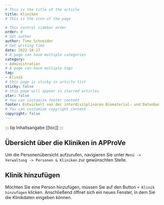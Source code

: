 ```yaml
---
# This is the title of the article
title: Kliniken
# This is the icon of the page

# This control sidebar order
order: 0
# Set author
author: Timo Schneider
# Set writing time
date: 2022-10-17
# A page can have multiple categories
category:
- Administration
# A page can have multiple tags
tag:
- Klinik
# this page is sticky in article list
sticky: false
# this page will appear in starred articles
star: false
# You can customize footer content
footer: Entwickelt von der interdisziplinären Biomaterial- und Datenbank Frankfurt (iBDF)
# You can customize copyright content
copyright: false
---
```



<!-- more -->
::: tip Inhaltsangabe
[[toc]]
:::


## Übersicht über die Kliniken in APProVe
Um die Personenübersicht aufzurufen, navigieren Sie unter ``Menü -> Verwaltung -> Personen & Kliniken`` zur gewünschten Stelle.



## Klinik hinzufügen
Möchten Sie eine Person hinzufügen, müssen Sie auf den Button ``+ Klinik hinzufügen`` klicken.
Anschließend öffnet sich ein neues Fenster, in dem Sie die Klinikdaten eingeben können.